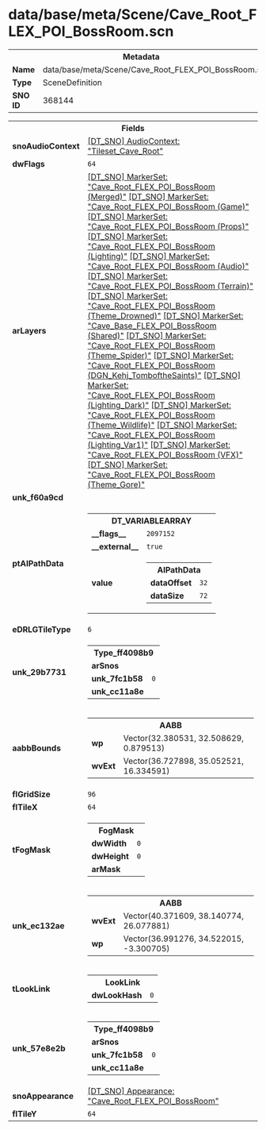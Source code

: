 <h1>data/base/meta/Scene/Cave_Root_FLEX_POI_BossRoom.scn</h1><table><tr><th colspan="100%">Metadata</th></tr><tr><td><b>Name</b></td><td>data/base/meta/Scene/Cave_Root_FLEX_POI_BossRoom.scn</td></tr><tr><td><b>Type</b></td><td>SceneDefinition</td></tr><tr><td><b>SNO ID</b></td><td>368144</td></tr></table>

<table><tr><th colspan="100%">Fields</th></tr><tr><td><b>snoAudioContext</b></td><td><a href="..\AudioContext\Tileset_Cave_Root.auc.md">[DT_SNO] AudioContext: "Tileset_Cave_Root"</a></td></tr><tr><td><b>dwFlags</b></td><td><code>64</code></td></tr><tr><td><b>arLayers</b></td><td><a href="..\MarkerSet\Cave_Root_FLEX_POI_BossRoom (Merged).mrk.md">[DT_SNO] MarkerSet: "Cave_Root_FLEX_POI_BossRoom (Merged)"</a>
<a href="..\MarkerSet\Cave_Root_FLEX_POI_BossRoom (Game).mrk.md">[DT_SNO] MarkerSet: "Cave_Root_FLEX_POI_BossRoom (Game)"</a>
<a href="..\MarkerSet\Cave_Root_FLEX_POI_BossRoom (Props).mrk.md">[DT_SNO] MarkerSet: "Cave_Root_FLEX_POI_BossRoom (Props)"</a>
<a href="..\MarkerSet\Cave_Root_FLEX_POI_BossRoom (Lighting).mrk.md">[DT_SNO] MarkerSet: "Cave_Root_FLEX_POI_BossRoom (Lighting)"</a>
<a href="..\MarkerSet\Cave_Root_FLEX_POI_BossRoom (Audio).mrk.md">[DT_SNO] MarkerSet: "Cave_Root_FLEX_POI_BossRoom (Audio)"</a>
<a href="..\MarkerSet\Cave_Root_FLEX_POI_BossRoom (Terrain).mrk.md">[DT_SNO] MarkerSet: "Cave_Root_FLEX_POI_BossRoom (Terrain)"</a>
<a href="..\MarkerSet\Cave_Root_FLEX_POI_BossRoom (Theme_Drowned).mrk.md">[DT_SNO] MarkerSet: "Cave_Root_FLEX_POI_BossRoom (Theme_Drowned)"</a>
<a href="..\MarkerSet\Cave_Base_FLEX_POI_BossRoom (Shared).mrk.md">[DT_SNO] MarkerSet: "Cave_Base_FLEX_POI_BossRoom (Shared)"</a>
<a href="..\MarkerSet\Cave_Root_FLEX_POI_BossRoom (Theme_Spider).mrk.md">[DT_SNO] MarkerSet: "Cave_Root_FLEX_POI_BossRoom (Theme_Spider)"</a>
<a href="..\MarkerSet\Cave_Root_FLEX_POI_BossRoom (DGN_Kehj_TomboftheSaints).mrk.md">[DT_SNO] MarkerSet: "Cave_Root_FLEX_POI_BossRoom (DGN_Kehj_TomboftheSaints)"</a>
<a href="..\MarkerSet\Cave_Root_FLEX_POI_BossRoom (Lighting_Dark).mrk.md">[DT_SNO] MarkerSet: "Cave_Root_FLEX_POI_BossRoom (Lighting_Dark)"</a>
<a href="..\MarkerSet\Cave_Root_FLEX_POI_BossRoom (Theme_Wildlife).mrk.md">[DT_SNO] MarkerSet: "Cave_Root_FLEX_POI_BossRoom (Theme_Wildlife)"</a>
<a href="..\MarkerSet\Cave_Root_FLEX_POI_BossRoom (Lighting_Var1).mrk.md">[DT_SNO] MarkerSet: "Cave_Root_FLEX_POI_BossRoom (Lighting_Var1)"</a>
<a href="..\MarkerSet\Cave_Root_FLEX_POI_BossRoom (VFX).mrk.md">[DT_SNO] MarkerSet: "Cave_Root_FLEX_POI_BossRoom (VFX)"</a>
<a href="..\MarkerSet\Cave_Root_FLEX_POI_BossRoom (Theme_Gore).mrk.md">[DT_SNO] MarkerSet: "Cave_Root_FLEX_POI_BossRoom (Theme_Gore)"</a>
</td></tr><tr><td><b>unk_f60a9cd</b></td><td></td></tr><tr><td><b>ptAIPathData</b></td><td><table><tr><th colspan="100%">DT_VARIABLEARRAY</th></tr><tr><td><b>__flags__</b></td><td><code>2097152</code></td></tr><tr><td><b>__external__</b></td><td><code>true</code></td></tr><tr><td><b>value</b></td><td><table><tr><th colspan="100%">AIPathData</th></tr><tr><td><b>dataOffset</b></td><td><code>32</code></td></tr><tr><td><b>dataSize</b></td><td><code>72</code></td></tr></table>

</td></tr></table>

</td></tr><tr><td><b>eDRLGTileType</b></td><td><code>6</code></td></tr><tr><td><b>unk_29b7731</b></td><td><table><tr><th colspan="100%">Type_ff4098b9</th></tr><tr><td><b>arSnos</b></td><td></td></tr><tr><td><b>unk_7fc1b58</b></td><td><code>0</code></td></tr><tr><td><b>unk_cc11a8e</b></td><td></td></tr></table>

</td></tr><tr><td><b>aabbBounds</b></td><td><table><tr><th colspan="100%">AABB</th></tr><tr><td><b>wp</b></td><td>Vector(32.380531, 32.508629, 0.879513)</td></tr><tr><td><b>wvExt</b></td><td>Vector(36.727898, 35.052521, 16.334591)</td></tr></table>

</td></tr><tr><td><b>flGridSize</b></td><td><code>96</code></td></tr><tr><td><b>flTileX</b></td><td><code>64</code></td></tr><tr><td><b>tFogMask</b></td><td><table><tr><th colspan="100%">FogMask</th></tr><tr><td><b>dwWidth</b></td><td><code>0</code></td></tr><tr><td><b>dwHeight</b></td><td><code>0</code></td></tr><tr><td><b>arMask</b></td><td></td></tr></table>

</td></tr><tr><td><b>unk_ec132ae</b></td><td><table><tr><th colspan="100%">AABB</th></tr><tr><td><b>wvExt</b></td><td>Vector(40.371609, 38.140774, 26.077881)</td></tr><tr><td><b>wp</b></td><td>Vector(36.991276, 34.522015, -3.300705)</td></tr></table>

</td></tr><tr><td><b>tLookLink</b></td><td><table><tr><th colspan="100%">LookLink</th></tr><tr><td><b>dwLookHash</b></td><td><code>0</code></td></tr></table>

</td></tr><tr><td><b>unk_57e8e2b</b></td><td><table><tr><th colspan="100%">Type_ff4098b9</th></tr><tr><td><b>arSnos</b></td><td></td></tr><tr><td><b>unk_7fc1b58</b></td><td><code>0</code></td></tr><tr><td><b>unk_cc11a8e</b></td><td></td></tr></table>

</td></tr><tr><td><b>snoAppearance</b></td><td><a href="..\Appearance\Cave_Root_FLEX_POI_BossRoom.app.md">[DT_SNO] Appearance: "Cave_Root_FLEX_POI_BossRoom"</a></td></tr><tr><td><b>flTileY</b></td><td><code>64</code></td></tr></table>

